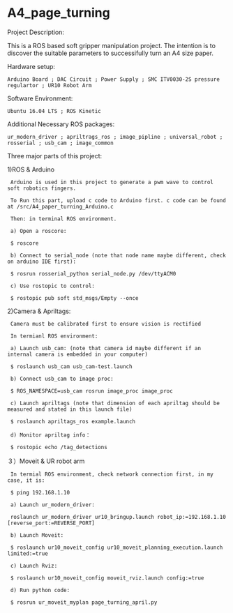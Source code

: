 # A4_page_turning

Project Description:

 This is a ROS based soft gripper manipulation project. The intention is to discover the suitable parameters to successifully turn an A4 size paper.

Hardware setup:

    Arduino Board ; DAC Circuit ; Power Supply ; SMC ITV0030-2S pressure regulartor ; UR10 Robot Arm
  

Software Environment:

    Ubuntu 16.04 LTS ; ROS Kinetic

Additional Necessary ROS packages:

    ur_modern_driver ; apriltrags_ros ; image_pipline ; universal_robot ; rosserial ; usb_cam ; image_common
  
Three major parts of this project:

  1)ROS & Arduino
  
     Arduino is used in this project to generate a pwm wave to control soft robotics fingers.
     
     To Run this part, upload c code to Arduino first. c code can be found at /src/A4_paper_turning_Arduino.c
     
     Then: in terminal ROS environment.
     
     a) Open a roscore:
     
     $ roscore    
     
     b) Connect to serial_node (note that node name maybe different, check on arduino IDE first):
     
     $ rosrun rosserial_python serial_node.py /dev/ttyACM0
     
     c) Use rostopic to control:
     
     $ rostopic pub soft std_msgs/Empty --once
     
   2)Camera & Apriltags: 
   
     Camera must be calibrated first to ensure vision is rectified
     
     In termianl ROS environment:
     
     a) Launch usb_cam: (note that camera id maybe different if an internal camera is embedded in your computer)
     
     $ roslaunch usb_cam usb_cam-test.launch 
     
     b) Connect usb_cam to image proc:
     
     $ ROS_NAMESPACE=usb_cam rosrun image_proc image_proc
     
     c) Launch apriltags (note that dimension of each apriltag should be measured and stated in this launch file)
     
     $ roslaunch apriltags_ros example.launch 
     
     d) Monitor apriltag info：
     
     $ rostopic echo /tag_detections
     
   ３）Moveit & UR robot arm
   
     In termial ROS environment, check network connection first, in my case, it is:
     
     $ ping 192.168.1.10
     
     a) Launch ur_modern_driver:
     
     roslaunch ur_modern_driver ur10_bringup.launch robot_ip:=192.168.1.10 [reverse_port:=REVERSE_PORT]
     
     b) Launch Moveit:
     
     $ roslaunch ur10_moveit_config ur10_moveit_planning_execution.launch limited:=true 
     
     c) Launch Rviz:
     
     $ roslaunch ur10_moveit_config moveit_rviz.launch config:=true 
     
     d) Run python code:
     
     $ rosrun ur_moveit_myplan page_turning_april.py
     
  
